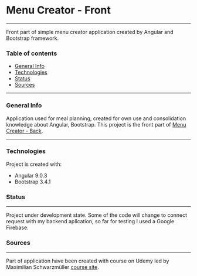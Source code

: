 # Menu Creator - Front
---
Front part of simple menu creator application created by Angular and Bootstrap framework.

### Table of contents
* [General Info](#general-info)
* [Technologies](#technologies)
* [Status](#status)
* [Sources](#sources)

---
### General Info

Application used for meal planning, created for own use and consolidation knowledge about Angular, Bootstrap. This project is the front part of [Menu Creator - Back](https://github.com/JaroslawCzerwinski/Menu-Creator-Back).

---
### Technologies
Project is created with:
- Angular 9.0.3
- Bootstrap 3.4.1

### Status
---
Project under development state. Some of the code will change to connect request with my backend aplication, so far for testing I used a Google Firebase.

### Sources
---
Part of application have been created with course on Udemy led by Maximilian Schwarzmüller [course site](https://www.udemy.com/course/the-complete-guide-to-angular-2/).
